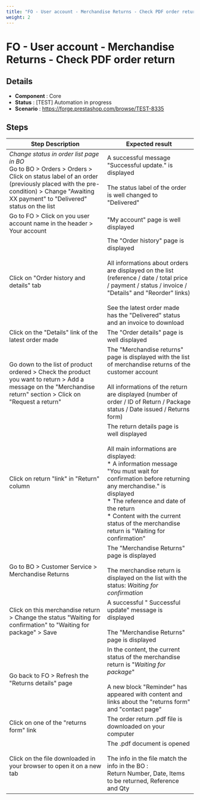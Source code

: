 ```yaml
---
title: "FO - User account - Merchandise Returns - Check PDF order return"
weight: 2
---
```


# FO - User account - Merchandise Returns - Check PDF order return
## Details
* **Component** : Core
* **Status** : [TEST] Automation in progress
* **Scenario** : https://forge.prestashop.com/browse/TEST-8335

## Steps
| Step Description | Expected result |
| ----- | ----- |
| *Change status in order list page in BO*<br>Go to BO > Orders > Orders > Click on status label of an order (previously placed with the pre-condition) > Change "Awaiting XX payment" to "Delivered" status on the list | A successful message "Successful update." is displayed<br><br>The status label of the order is well changed to "Delivered" |
| Go to FO > Click on you user account name in the header > Your account | "My account" page is well displayed |
| Click on "Order history and details" tab | The "Order history" page is displayed<br><br>All informations about orders are displayed on the list (reference / date / total price / payment / status / invoice / "Details" and "Reorder" links)<br><br>See the latest order made has the "Delivered" status and an invoice to download |
| Click on the "Details" link of the latest order made | The "Order details" page is well displayed |
| Go down to the list of product ordered > Check the product you want to return > Add a message on the "Merchandise return" section > Click on "Request a return" | The "Merchandise returns" page is displayed with the list of merchandise returns of the customer account<br><br>All informations of the return are displayed (number of order / ID of Return / Package status / Date issued / Returns form) |
| Click on return "link" in "Return" column | The return details page is well displayed<br><br>All main informations are displayed:<br> * A information message "You must wait for confirmation before returning any merchandise." is displayed<br> * The reference and date of the return<br> * Content with the current status of the merchandise return is "Waiting for confirmation" |
| Go to BO > Customer Service > Merchandise Returns | The "Merchandise Returns" page is displayed<br><br>The merchandise return is displayed on the list with the status: *Waiting for confirmation* |
| Click on this merchandise return > Change the status "Waiting for confirmation" to "Waiting for package" > Save | A successful " Successful update" message is displayed<br><br>The "Merchandise Returns" page is displayed |
| Go back to FO > Refresh the "Returns details" page | In the content, the current status of the merchandise return is "*Waiting for package*"<br><br>A new block "Reminder" has appeared with content and links about the "returns form" and "contact page" |
| Click on one of the "returns form" link | The order return .pdf file is downloaded on your computer |
| Click on the file downloaded in your browser to open it on a new tab | The .pdf document is opened<br><br>The info in the file match the info in the BO :<br>Return Number, Date, Items to be returned, Reference and Qty |
